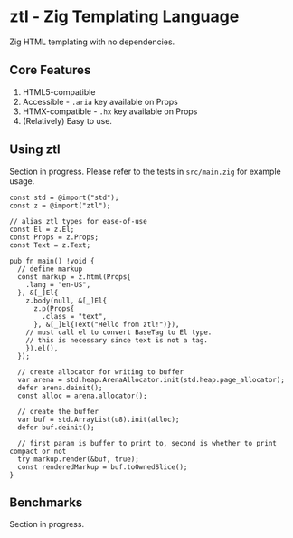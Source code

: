 # ztl - Zig Templating Language

Zig HTML templating with no dependencies.

## Core Features

1. HTML5-compatible
2. Accessible - `.aria` key available on Props
3. HTMX-compatible - `.hx` key available on Props
4. (Relatively) Easy to use.

## Using ztl

Section in progress. Please refer to the tests in `src/main.zig` for example usage.

```zig
const std = @import("std");
const z = @import("ztl");

// alias ztl types for ease-of-use
const El = z.El;
const Props = z.Props;
const Text = z.Text;

pub fn main() !void {
  // define markup
  const markup = z.html(Props{
    .lang = "en-US",
  }, &[_]El{
    z.body(null, &[_]El{
      z.p(Props{
        .class = "text",
      }, &[_]El{Text("Hello from ztl!")}),
    // must call el to convert BaseTag to El type.
    // this is necessary since text is not a tag.
    }).el(),
  });

  // create allocator for writing to buffer
  var arena = std.heap.ArenaAllocator.init(std.heap.page_allocator);
  defer arena.deinit();
  const alloc = arena.allocator();
  
  // create the buffer
  var buf = std.ArrayList(u8).init(alloc);
  defer buf.deinit();
  
  // first param is buffer to print to, second is whether to print compact or not
  try markup.render(&buf, true);
  const renderedMarkup = buf.toOwnedSlice();
}
```

## Benchmarks

Section in progress.
